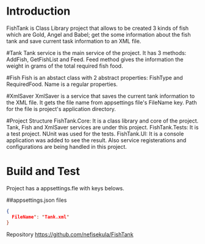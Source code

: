 # Introduction 
FishTank is Class Library project that allows to be created 3 kinds of fish which are Gold, Angel and Babel; get the some information about the fish tank and save current task information to an XML file.

#Tank
Tank service is the main service of the project. It has 3 methods:
AddFish, GetFishList and Feed. 
Feed method gives the information the weight in grams of the total required fish food.

#Fish
Fish is an abstact class with 2 abstract properties: FishType and RequiredFood. Name is a regular properties.

#XmlSaver
XmlSaver is a service that saves the current tank information to the XML file. It gets the file name from appsettings file's FileName key.
Path for the file is project's application directory.


#Project Structure
FishTank.Core: It is a class library and core of the project. Tank, Fish and XmlSaver services are under this project.
FishTank.Tests: It is a test project. NUnit was used for the tests.
FishTank.UI: It is a console application was added to see the result. Also service registerations and configurations are being handled in this project.

# Build and Test
Project has a appsettings.fle with keys belows. 

##appsettings.json files
```json
{
  FileName": "Tank.xml"
}
```

Repository
https://github.com/nefisekula/FishTank
